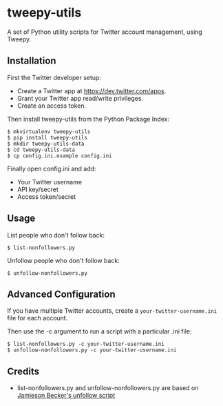 # tweepy-utils

A set of Python utility scripts for Twitter account management, using Tweepy.

## Installation

First the Twitter developer setup:

* Create a Twitter app at https://dev.twitter.com/apps.
* Grant your Twitter app read/write privileges.
* Create an access token.

Then install tweepy-utils from the Python Package Index:

    $ mkvirtualenv tweepy-utils
    $ pip install tweepy-utils
    $ mkdir tweepy-utils-data
    $ cd tweepy-utils-data
    $ cp config.ini.example config.ini

Finally open config.ini and add:

* Your Twitter username
* API key/secret
* Access token/secret

## Usage

List people who don't follow back:

    $ list-nonfollowers.py

Unfollow people who don't follow back:

    $ unfollow-nonfollowers.py

## Advanced Configuration

If you have multiple Twitter accounts, create a `your-twitter-username.ini` file for each account.

Then use the -c argument to run a script with a particular .ini file:

    $ list-nonfollowers.py -c your-twitter-username.ini
    $ unfollow-nonfollowers.py -c your-twitter-username.ini


## Credits

* list-nonfollowers.py and unfollow-nonfollowers.py are based on [Jamieson Becker's unfollow script](http://pastebin.com/CxUDMtMi)
